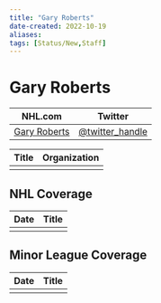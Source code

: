 ```yaml
---
title: "Gary Roberts"
date-created: 2022-10-19
aliases: 
tags: [Status/New,Staff]
---
```


# Gary Roberts

| NHL.com | Twitter |
| ------- | ------- |
| [Gary Roberts]() | [@twitter_handle](https://twitter.com/)

| Title | Organization |
| ----- | ------------ |
|       |              |



## NHL  Coverage
| Date | Title |
| ---- | ----- |
|      |       |



## Minor League Coverage
| Date | Title |
| ---- | ----- |
|      |       |


